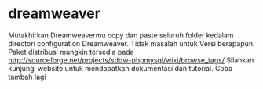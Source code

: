 # dreamweaver
Mutakhirkan Dreamweavermu copy dan paste seluruh folder kedalam directori configuration Dreamweaver. Tidak masalah untuk Versi berapapun. Paket distribusi mungkin tersedia pada http://sourceforge.net/projects/sddw-phpmysql/wiki/browse_tags/  Silahkan kunjungi website untuk mendapatkan dokumentasi dan tutorial.
  Coba tambah lagi
